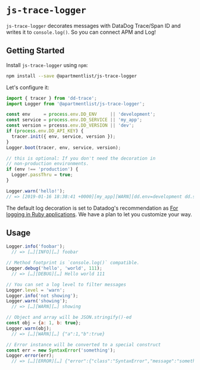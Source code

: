 # `js-trace-logger`

`js-trace-logger` decorates messages with DataDog Trace/Span ID and writes it to `console.log()`. So you can connect APM and Log!

## Getting Started

Install `js-trace-logger` using `npm`:

```bash
npm install --save @apartmentlist/js-trace-logger
```

Let's configure it:

```JavaScript
import { tracer } from 'dd-trace';
import Logger from '@apartmentlist/js-trace-logger';

const env     = process.env.DD_ENV     || 'development';
const service = process.env.DD_SERVICE || 'my_app';
const version = prcesss.env.DD_VERSION || 'dev';
if (process.env.DD_API_KEY) {
  tracer.init({ env, service, version });
}
Logger.boot(tracer, env, service, version);

// this is optional: If you don't need the decoration in
// non-production environments.
if (env !== 'production') {
  Logger.passThru = true;
}

Logger.warn('hello!');
// => [2019-01-16 18:38:41 +0000][my_app][WARN][dd.env=development dd.service=my_app dd.version=dev dd.trace_id=8545847825299552251 dd.span_id=3711755234730770098] hello!
```

The default log decoration is set to Datadog's recommendation as [For logging in Ruby applications](https://docs.datadoghq.com/tracing/connect_logs_and_traces/ruby/#for-logging-in-ruby-applications). We have a plan to let you customize your way.

## Usage

```JavaScript
Logger.info('foobar');
  // => […][INFO][…] foobar

// Method footprint is `console.log()` compatible.
Logger.debug('hello', 'world', 111);
  // => […][DEBUG][…] Hello world 111

// You can set a log level to filter messages
Logger.level = 'warn';
Logger.info('not showing');
Logger.warn('showing');
  // => […][WARN][…] showing

// Object and array will be JSON.stringify()-ed
const obj = {a: 1, b: true};
Logger.warn(obj);
  // => […][WARN][…] {"a":1,"b":true}

// Error instance will be converted to a special construct
const err = new SyntaxError('something');
Logger.error(err);
  // => […][ERROR][…] {"error":{"class":"SyntaxError","message":"something","stacktrace":[…]}
```
